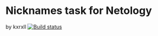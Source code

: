 # Nicknames task for Netology
by kxrxll
[![Build status](https://ci.appveyor.com/api/projects/status/90e2kw8i89bkhvwk?svg=true)](https://ci.appveyor.com/project/kxrxll/ajs-nicknames)